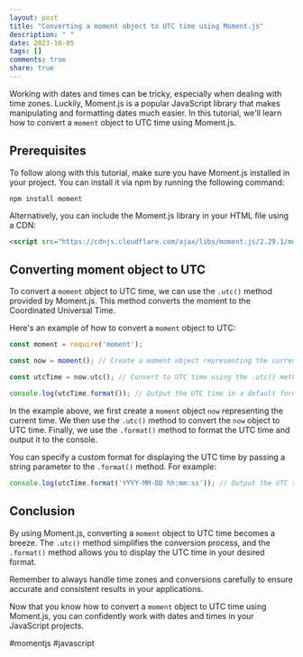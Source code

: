 ```yaml
---
layout: post
title: "Converting a moment object to UTC time using Moment.js"
description: " "
date: 2023-10-05
tags: []
comments: true
share: true
---
```


Working with dates and times can be tricky, especially when dealing with time zones. Luckily, Moment.js is a popular JavaScript library that makes manipulating and formatting dates much easier. In this tutorial, we'll learn how to convert a `moment` object to UTC time using Moment.js.

## Prerequisites
To follow along with this tutorial, make sure you have Moment.js installed in your project. You can install it via npm by running the following command:

```
npm install moment
```

Alternatively, you can include the Moment.js library in your HTML file using a CDN:

```html
<script src="https://cdnjs.cloudflare.com/ajax/libs/moment.js/2.29.1/moment.min.js"></script>
```

## Converting moment object to UTC
To convert a `moment` object to UTC time, we can use the `.utc()` method provided by Moment.js. This method converts the moment to the Coordinated Universal Time.

Here's an example of how to convert a `moment` object to UTC:

```javascript
const moment = require('moment');

const now = moment(); // Create a moment object representing the current time

const utcTime = now.utc(); // Convert to UTC time using the .utc() method

console.log(utcTime.format()); // Output the UTC time in a default format
```

In the example above, we first create a `moment` object `now` representing the current time. We then use the `.utc()` method to convert the `now` object to UTC time. Finally, we use the `.format()` method to format the UTC time and output it to the console.

You can specify a custom format for displaying the UTC time by passing a string parameter to the `.format()` method. For example:

```javascript
console.log(utcTime.format('YYYY-MM-DD hh:mm:ss')); // Output the UTC time in a custom format
```

## Conclusion
By using Moment.js, converting a `moment` object to UTC time becomes a breeze. The `.utc()` method simplifies the conversion process, and the `.format()` method allows you to display the UTC time in your desired format.

Remember to always handle time zones and conversions carefully to ensure accurate and consistent results in your applications.

Now that you know how to convert a `moment` object to UTC time using Moment.js, you can confidently work with dates and times in your JavaScript projects.

#momentjs #javascript